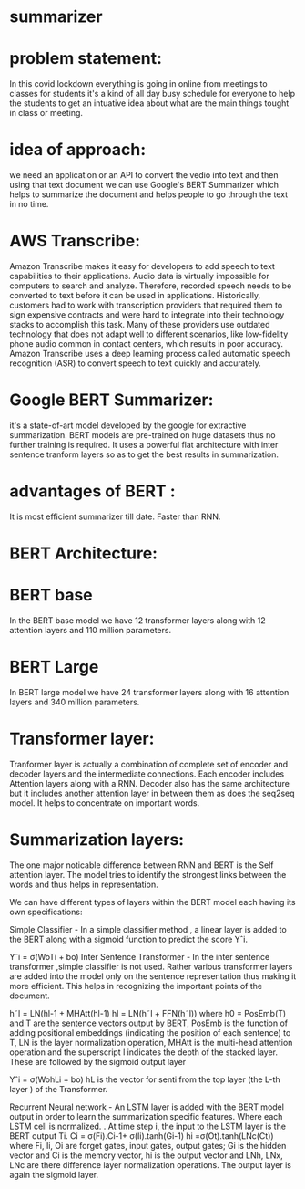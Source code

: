 # summarizer
# problem statement:
In this covid lockdown everything is going in online from meetings to classes for students it's a kind of all day busy schedule for everyone to help the students to get an intuative idea about what are the main things tought in class or meeting.
# idea of approach:
we need an application or an API to convert the vedio into text and then using that text document we can use Google's BERT Summarizer which helps to summarize the document and helps people to go through the text in no time.
# AWS Transcribe:
Amazon Transcribe makes it easy for developers to add speech to text capabilities to their applications. Audio data is virtually impossible for computers to search and analyze. Therefore, recorded speech needs to be converted to text before it can be used in applications. Historically, customers had to work with transcription providers that required them to sign expensive contracts and were hard to integrate into their technology stacks to accomplish this task. Many of these providers use outdated technology that does not adapt well to different scenarios, like low-fidelity phone audio common in contact centers, which results in poor accuracy.
Amazon Transcribe uses a deep learning process called automatic speech recognition (ASR) to convert speech to text quickly and accurately.
# Google BERT Summarizer:
it's a state-of-art model developed by the google for extractive summarization.
BERT models are pre-trained on huge datasets thus no further training is required.
It uses a powerful flat architecture with inter sentence tranform layers so as to get the best results in summarization.
# advantages of BERT :
It is most efficient summarizer till date.
Faster than RNN.
# BERT Architecture:
# BERT base
In the BERT base model we have 12 transformer layers along with 12 attention layers and 110 million parameters.
# BERT Large
In BERT large model we have 24 transformer layers along with 16 attention layers and 340 million parameters.
# Transformer layer:
Tranformer layer is actually a combination of complete set of encoder and decoder layers and the intermediate connections. Each encoder includes Attention layers along with a RNN. Decoder also has the same architecture but it includes another attention layer in between them as does the seq2seq model. It helps to concentrate on important words.
# Summarization layers:
The one major noticable difference between RNN and BERT is the Self attention layer. The model tries to identify the strongest links between the words and thus helps in representation.

We can have different types of layers within the BERT model each having its own specifications:

Simple Classifier - In a simple classifier method , a linear layer is added to the BERT along with a sigmoid function to predict the score Yˆi.

Yˆi = σ(WoTi + bo)
Inter Sentence Transformer - In the inter sentence transformer ,simple classifier is not used. Rather various transformer layers are added into the model only on the sentence representation thus making it more efficient. This helps in recognizing the important points of the document.

h˜l = LN(hl-1 + MHAtt(hl-1)
hl = LN(h˜l + FFN(h˜l))
where h0 = PosEmb(T) and T are the sentence vectors output by BERT, PosEmb is the function of adding positional embeddings (indicating the position of each sentence) to T, LN is the layer normalization operation, MHAtt is the multi-head attention operation and the superscript l indicates the depth of the stacked layer.
These are followed by the sigmoid output layer

Yˆi = σ(WohLi + bo)
hL is the vector for senti from the top layer (the L-th layer ) of the Transformer.

Recurrent Neural network - An LSTM layer is added with the BERT model output in order to learn the summarization specific features. Where each LSTM cell is normalized. . At time step i, the input to the LSTM layer is the BERT output Ti.
Ci = σ(Fi).Ci-1+ σ(Ii).tanh(Gi-1)
hi =σ(Ot).tanh(LNc(Ct))
where Fi, Ii, Oi are forget gates, input gates,
output gates; Gi is the hidden vector and Ci is the memory vector, hi is the output vector and LNh, LNx, LNc are there difference layer normalization operations. The output layer is again the sigmoid layer.
